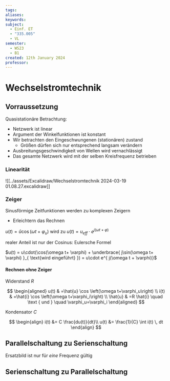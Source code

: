 ```yaml
---
tags: 
aliases: 
keywords: 
subject:
  - Einf. ET
  - "335.005"
  - VL
semester:
  - WS23
  - B1
created: 12th January 2024
professor:
---
```

 

# Wechselstromtechnik

## Vorraussetzung

Quasistationäre Betrachtung:
- Netzwerk ist linear
- Argument der Winkelfunktionen ist konstant
- Wir betrachten den Eingeschwungenen (stationären) zustand
  - Größen dürfen sich nur entsprechend langsam verändern
- Ausbreitungsgeschwindigkeit von Wellen wird vernachlässigt
- Das gesamte Netzwerk wird mit der selben Kreisfrequenz betrieben

### Linearität

![[../assets/Excalidraw/Wechselstromtechnik 2024-03-19 01.08.27.excalidraw]]

### Zeiger

Sinusförmige Zeitfunktionen werden zu komplexen Zeigern
- Erleichtern das Rechnen

$u(t) = \hat{u}\cos(\omega t+\varphi_{u})$ wird zu $u(t) = u_{eff}\cdot e^{ j(\omega t+ \varphi) }$

realer Anteil ist nur der Cosinus: Eulersche Formel

$u(t) = u\cdot(\cos(\omega t+ \varphi) + \underbrace{ j\sin(\omega t+ \varphi) }_{ \text{wird eingeführt} }) = u\cdot e^{ j(\omega t + \varphi)}$

#### Rechnen ohne Zeiger

Widerstand $R$

$$
\begin{aligned}
u(t) & =\hat{u} \cos \left(\omega t+\varphi_u\right) \\
i(t) & =\hat{i} \cos \left(\omega t+\varphi_i\right) \\
\hat{u} & =R \hat{i} \quad \text { und } \quad \varphi_u=\varphi_i
\end{aligned}
$$


Kondensator $C$

$$
\begin{align}
i(t) &= C \frac{du(t)}{dt}\\
u(t) &= \frac{1}{C} \int i(t) \, dt
\end{align}
$$

## Parallelschaltung zu Serienschaltung

Ersatzbild ist nur für *eine* Frequenz gültig

## Serienschaltung zu Parallelschaltung